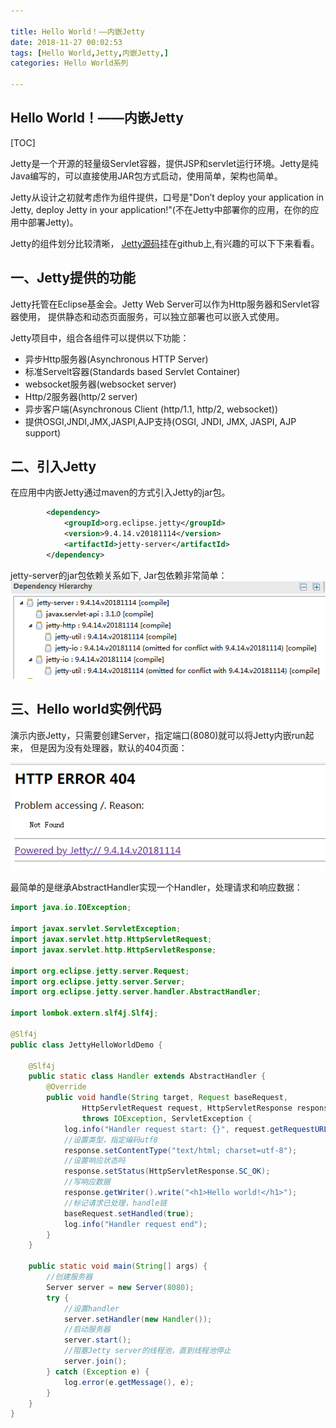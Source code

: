 ```yaml
---

title: Hello World！——内嵌Jetty
date: 2018-11-27 00:02:53
tags: [Hello World,Jetty,内嵌Jetty,]
categories: Hello World系列

---
```



Hello World！——内嵌Jetty
------------------------

[TOC]

Jetty是一个开源的轻量级Servlet容器，提供JSP和servlet运行环境。Jetty是纯Java编写的，可以直接使用JAR包方式启动，使用简单，架构也简单。

Jetty从设计之初就考虑作为组件提供，口号是"Don’t deploy your application in Jetty, deploy Jetty in your application!"(不在Jetty中部署你的应用，在你的应用中部署Jetty)。

Jetty的组件划分比较清晰， [Jetty源码](https://github.com/eclipse/jetty.project)挂在github上,有兴趣的可以下下来看看。 


## 一、Jetty提供的功能

Jetty托管在Eclipse基金会。Jetty Web Server可以作为Http服务器和Servlet容器使用， 提供静态和动态页面服务，可以独立部署也可以嵌入式使用。 

Jetty项目中，组合各组件可以提供以下功能：
- 异步Http服务器(Asynchronous HTTP Server)
- 标准Servelt容器(Standards based Servlet Container)
- websocket服务器(websocket server)
- Http/2服务器(http/2 server)
- 异步客户端(Asynchronous Client (http/1.1, http/2, websocket))
- 提供OSGI,JNDI,JMX,JASPI,AJP支持(OSGI, JNDI, JMX, JASPI, AJP support)


## 二、引入Jetty

在应用中内嵌Jetty通过maven的方式引入Jetty的jar包。
```xml
        <dependency>
			<groupId>org.eclipse.jetty</groupId>
			<version>9.4.14.v20181114</version>
			<artifactId>jetty-server</artifactId>
		</dependency>
```

jetty-server的jar包依赖关系如下, Jar包依赖非常简单： 
![jetty-server-dependency-hierarchy](https://raw.githubusercontent.com/run-zheng/my-demo-projects/9211dc989a169ac8775218aa4a983e2d4e68fbbc/hello-world-demo/hello-world-jetty/doc/jetty-server-dependency-hierarchy.png)

## 三、Hello world实例代码

演示内嵌Jetty，只需要创建Server，指定端口(8080)就可以将Jetty内嵌run起来，
但是因为没有处理器，默认的404页面： 

![jetty-server-hello-world-404-default](https://raw.githubusercontent.com/run-zheng/my-demo-projects/b98d523aee305567288c954a6dd0ae3c4a233ddc/hello-world-demo/hello-world-jetty/doc/jetty-server-hello-world-404-default.png)

最简单的是继承AbstractHandler实现一个Handler，处理请求和响应数据： 

```java
import java.io.IOException;

import javax.servlet.ServletException;
import javax.servlet.http.HttpServletRequest;
import javax.servlet.http.HttpServletResponse;

import org.eclipse.jetty.server.Request;
import org.eclipse.jetty.server.Server;
import org.eclipse.jetty.server.handler.AbstractHandler;

import lombok.extern.slf4j.Slf4j;

@Slf4j
public class JettyHelloWorldDemo {

	@Slf4j
	public static class Handler extends AbstractHandler {
		@Override
		public void handle(String target, Request baseRequest, 
				HttpServletRequest request, HttpServletResponse response)
				throws IOException, ServletException {
			log.info("Handler request start: {}", request.getRequestURL());
			//设置类型，指定编码utf8
			response.setContentType("text/html; charset=utf-8");
			//设置响应状态吗
			response.setStatus(HttpServletResponse.SC_OK);
			//写响应数据
			response.getWriter().write("<h1>Hello world!</h1>");
			//标记请求已处理，handle链
			baseRequest.setHandled(true);
			log.info("Handler request end");
		}
	}

	public static void main(String[] args) {
		//创建服务器
		Server server = new Server(8080);
		try {
			//设置handler
			server.setHandler(new Handler());
			//启动服务器
			server.start();
			//阻塞Jetty server的线程池，直到线程池停止
			server.join();
		} catch (Exception e) {
			log.error(e.getMessage(), e);
		}
	}
}
```

